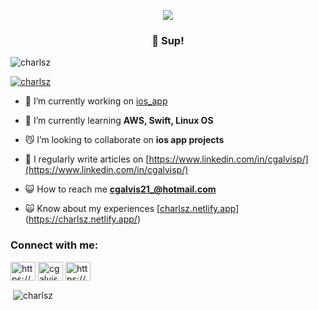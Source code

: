 <p align="center">
  <img src="https://storage.googleapis.com/gweb-uniblog-publish-prod/original_images/Dino_non-birthday_version.gif">
</p>

<h3 align="center">👋 Sup!</h3>

<p align="left"> <img src="https://komarev.com/ghpvc/?username=charlsz&label=Profile%20views&color=0e75b6&style=flat" alt="charlsz" /> </p>

<p align="left"> <a href="https://github.com/ryo-ma/github-profile-trophy"><img src="https://github-profile-trophy.vercel.app/?username=charlsz" alt="charlsz" /></a> </p>

- 🔭 I’m currently working on [ios_app](https://github.com/Charlsz/ios_app)

- 🌱 I’m currently learning **AWS, Swift, Linux OS**

- 😼 I’m looking to collaborate on **ios app projects**

- 📝 I regularly write articles on [https://www.linkedin.com/in/cgalvisp/](https://www.linkedin.com/in/cgalvisp/)

- 😺 How to reach me **cgalvis21_@hotmail.com**

- 🙀 Know about my experiences [[charlsz.netlify.app](charlsz.netlify.app)](https://charlsz.netlify.app/)

<h3 align="left">Connect with me:</h3>
<p align="left">
<a href="https://linkedin.com/in/https://www.linkedin.com/in/cgalvisp/" target="blank"><img align="center" src="https://raw.githubusercontent.com/rahuldkjain/github-profile-readme-generator/master/src/images/icons/Social/linked-in-alt.svg" alt="https://www.linkedin.com/in/cgalvisp/" height="30" width="40" /></a>
<a href="https://instagram.com/cgalvis._" target="blank"><img align="center" src="https://raw.githubusercontent.com/rahuldkjain/github-profile-readme-generator/master/src/images/icons/Social/instagram.svg" alt="cgalvis._" height="30" width="40" /></a>
<a href="https://www.youtube.com/c/https://www.youtube.com/@charlswfeelings" target="blank"><img align="center" src="https://raw.githubusercontent.com/rahuldkjain/github-profile-readme-generator/master/src/images/icons/Social/youtube.svg" alt="https://www.youtube.com/@charlswfeelings" height="30" width="40" /></a>
</p>



<p>&nbsp;<img align="center" src="https://github-readme-stats.vercel.app/api?username=charlsz&show_icons=true&locale=en" alt="charlsz" /></p>




